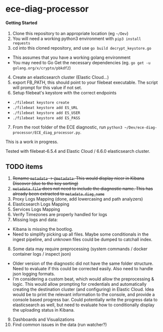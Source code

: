 # ece-diag-processor

#### Getting Started
1. Clone this repository to an appropriate location (eg `~/Dev`)
2. You will need a working python3 environment with `pip3 install requests`
3. cd into this cloned repository, and use `go build decrypt_keystore.go`
  - This assumes that you have a working golang environment
  - You may need to Go Get the necessary dependencies (eg. `go get -u golang.org/x/crypto/pbkdf2`)
4. Create an elasticsearch cluster (Elastic Cloud...)
5. export FB_PATH, this should point to your filebeat executable. The script will prompt for this value if not set.
6. Setup filebeat's keystore with the correct endpoints
  - `./filebeat keystore create`
  - `./filebeat keystore add ES_URL`
  - `./filebeat keystore add ES_USER`
  - `./filebeat keystore add ES_PASS`
7. From the root folder of the ECE diagnostic, run `python3 ~/Dev/ece-diag-processor/ECE_diag_processor.py`.

This is a work in progress.

Tested with filebeat-6.5.4 and Elastic Cloud / 6.6.0 elasticsearch cluster.

## TODO items
1. ~~Rename `metadata` -> `@metadata`. This would display nicer in Kibana Discover (due to the key sorting)~~
2. ~~`metadata.file` does not need to include the diagnostic name. This has already been extracted to `metadata.diag_name`~~
3. Proxy Logs Mapping (done, add lowercasing and path analyzers)
4. Elasticsearch Logs Mapping
5. Services Logs Mapping
6. Verify Timezones are properly handled for logs
7. Missing logs and data:
  - Kibana is missing the bootlog.
  - Need to simplify picking up all files. Maybe some conditionals in the ingest pipeline, and unknown files could be dumped to catchall index.
8. Some data may require preprocessing (system commands / docker container logs / inspect json)
  - Older version of the diagnostic did not have the same folder structure. Need to evaluate if this could be corrected easily. Also need to handle json logging formats.
  - I'm considering a custom beat, which would allow the preprocessing & logic. This would allow prompting for credentials and automatically creating the destination cluster (and configuring) in Elastic Cloud. Idea would be to print the relevant information to the console, and provide a console based progress bar. Could potentially write the progress data to elasticsearch as well, but need to evaluate how to conditionally display the uploading status in Kibana.
9. Dashboards and Visualizations
10. Find common issues in the data (run watcher?)
